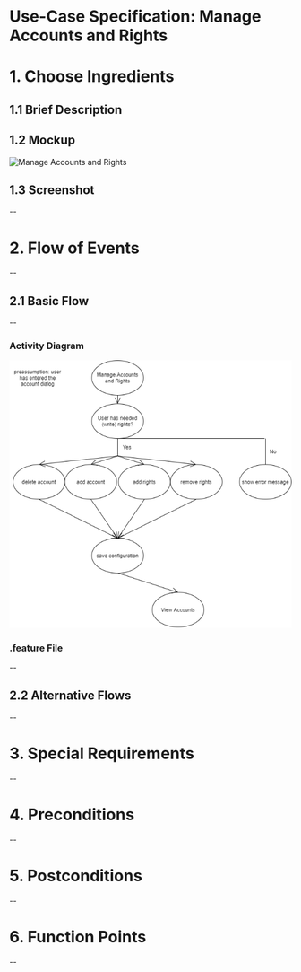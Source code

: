 # Use-Case Specification: Manage Accounts and Rights

# 1. Choose Ingredients

## 1.1 Brief Description

## 1.2 Mockup
![Manage Accounts and Rights](...)

## 1.3 Screenshot
--

# 2. Flow of Events
--

## 2.1 Basic Flow
--

### Activity Diagram
![activity-diagram](ManageAccountsAndRights_ActivityDiagram.png)

### .feature File
--

## 2.2 Alternative Flows
--

# 3. Special Requirements
--

# 4. Preconditions
--

# 5. Postconditions
--

# 6. Function Points
--
